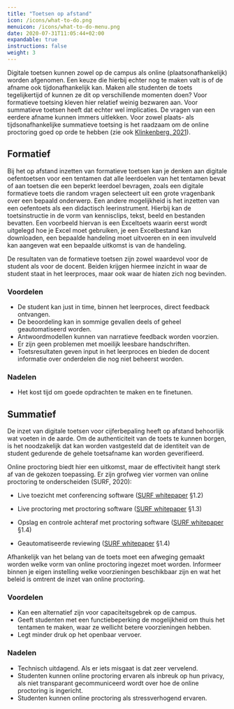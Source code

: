 ```yaml
---
title: "Toetsen op afstand"
icon: /icons/what-to-do.png
menuicon: /icons/what-to-do-menu.png
date: 2020-07-31T11:05:44+02:00
expandable: true
instructions: false
weight: 3
---
```


Digitale toetsen kunnen zowel op de campus als online (plaatsonafhankelijk) worden afgenomen. Een keuze die hierbij echter nog te maken valt is of de afname ook tijdonafhankelijk kan. Maken alle studenten de toets tegelijkertijd of kunnen ze dit op verschillende momenten doen? Voor formatieve toetsing kleven hier relatief weinig bezwaren aan. Voor summatieve toetsen heeft dat echter wel implicaties. De vragen van een eerdere afname kunnen immers uitlekken. Voor zowel plaats- als tijdsonafhankelijke summatieve toetsing is het raadzaam om de online proctoring goed op orde te hebben (zie ook [Klinkenberg, 2021](https://www.onderwijskennis.nl/sites/onderwijskennis/files/media-files/Thema%205%20-%20Sharon%20Klinkenberg.pdf)).

## Formatief

Bij het op afstand inzetten van formatieve toetsen kan je denken aan digitale oefentoetsen voor een tentamen dat alle leerdoelen van het tentamen bevat of aan toetsen die een beperkt leerdoel bevragen, zoals een digitale formatieve toets die random vragen selecteert uit een grote vragenbank over een bepaald onderwerp. Een andere mogelijkheid is het inzetten van een oefentoets als een didactisch leerinstrument. Hierbij kan de toetsinstructie in de vorm van kennisclips, tekst, beeld en bestanden bevatten. Een voorbeeld hiervan is een Exceltoets waarin eerst wordt uitgelegd hoe je Excel moet gebruiken, je een Excelbestand kan downloaden, een bepaalde handeling moet uitvoeren en in een invulveld kan aangeven wat een bepaalde uitkomst is van de handeling.

De resultaten van de formatieve toetsen zijn zowel waardevol voor de student als voor de docent. Beiden krijgen hiermee inzicht in waar de student staat in het leerproces, maar ook waar de hiaten zich nog bevinden.

### Voordelen  

*	 De student kan just in time, binnen het leerproces, direct feedback ontvangen.
*	 De beoordeling kan in sommige gevallen deels of geheel geautomatiseerd worden.
*	 Antwoordmodellen kunnen van narratieve feedback worden voorzien.
*	 Er zijn geen problemen met moeilijk leesbare handschriften.
*	 Toetsresultaten geven input in het leerproces en bieden de docent informatie over onderdelen die nog niet beheerst worden.  

### Nadelen  

- Het kost tijd om goede opdrachten te maken en te finetunen.

## Summatief

De inzet van digitale toetsen voor cijferbepaling heeft op afstand behoorlijk wat voeten in de aarde. Om de authenticiteit van de toets te kunnen borgen, is het noodzakelijk dat kan worden vastgesteld dat de identiteit van de student gedurende de gehele toetsafname kan worden geverifieerd.

Online proctoring biedt hier een uitkomst, maar de effectiviteit hangt sterk af van de gekozen toepassing. Er zijn grofweg vier vormen van online proctoring te onderscheiden (SURF, 2020):

*	Live toezicht met conferencing software ([SURF whitepaper](https://www.surf.nl/whitepaper-online-proctoring-surveilleren-op-afstand) §1.2)

*	Live proctoring met proctoring software ([SURF whitepaper](https://www.surf.nl/whitepaper-online-proctoring-surveilleren-op-afstand) §1.3)

*	Opslag en controle achteraf met proctoring software ([SURF whitepaper](https://www.surf.nl/whitepaper-online-proctoring-surveilleren-op-afstand) §1.4)

*	Geautomatiseerde reviewing ([SURF whitepaper](https://www.surf.nl/whitepaper-online-proctoring-surveilleren-op-afstand) §1.4)

Afhankelijk van het belang van de toets moet een afweging gemaakt worden welke vorm van online proctoring ingezet moet worden. Informeer binnen je eigen instelling welke voorzieningen beschikbaar zijn en wat het beleid is omtrent de inzet van online proctoring.

### Voordelen

*	 Kan een alternatief zijn voor capaciteitsgebrek op de campus.  
*	 Geeft studenten met een functiebeperking de mogelijkheid om thuis het tentamen te maken, waar ze wellicht betere voorzieningen hebben.  
*	 Legt minder druk op het openbaar vervoer.

### Nadelen

*	 Technisch uitdagend. Als er iets misgaat is dat zeer vervelend.  
*	Studenten kunnen online proctoring ervaren als inbreuk op hun privacy, als niet transparant gecommuniceerd wordt over hoe de online proctoring is ingericht.  
*	Studenten kunnen online proctoring als stressverhogend ervaren.
